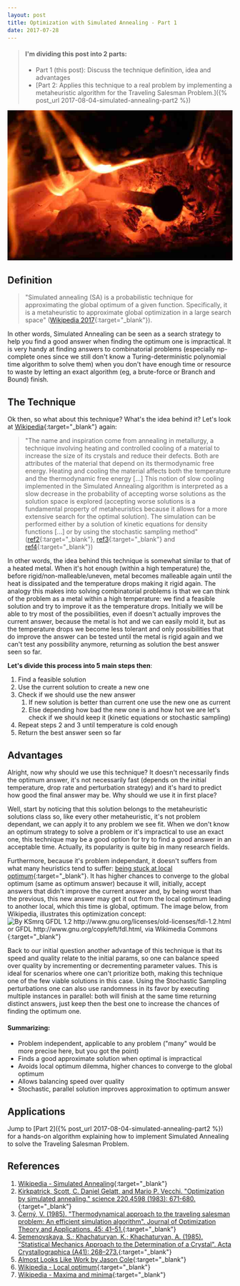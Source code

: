 ```yaml
---
layout: post
title: Optimization with Simulated Annealing - Part 1
date: 2017-07-28
---
```


> #### I'm dividing this post into 2 parts:
> - Part 1 (this post): Discuss the technique definition, idea and advantages 
> - [Part 2: Applies this technique to a real problem by implementing a metaheuristic algorithm for the Traveling Salesman Problem.]({% post_url 2017-08-04-simulated-annealing-part2 %})

![Annealing](/img/annealing.jpg)

Definition
---
> "Simulated annealing (SA) is a probabilistic technique for approximating the global optimum of a given function. Specifically, it is a metaheuristic to approximate global optimization in a large search space" ([Wikipedia 2017](https://en.wikipedia.org/wiki/Simulated_annealing){:target="_blank"}).

In other words, Simulated Annealing can be seen as a search strategy to help you find a good answer when finding the optimum one is impractical. It is very handy at finding answers to combinatorial problems (especially np-complete ones since we still don't know a Turing-deterministic polynomial time algorithm to solve them) when you don't have enough time or resource to waste by letting an exact algorithm (eg, a brute-force or Branch and Bound) finish.

The Technique
---
Ok then, so what about this technique? What's the idea behind it? Let's look at [Wikipedia](https://en.wikipedia.org/wiki/Simulated_annealing){:target="_blank"} again: 
> "The name and inspiration come from annealing in metallurgy, a technique involving heating and controlled cooling of a material to increase the size of its crystals and reduce their defects. Both are attributes of the material that depend on its thermodynamic free energy. Heating and cooling the material affects both the temperature and the thermodynamic free energy [...] This notion of slow cooling implemented in the Simulated Annealing algorithm is interpreted as a slow decrease in the probability of accepting worse solutions as the solution space is explored (accepting worse solutions is a fundamental property of metaheuristics because it allows for a more extensive search for the optimal solution). The simulation can be performed either by a solution of kinetic equations for density functions [...] or by using the stochastic sampling method" ([ref2](https://doi.org/10.1126%2Fscience.220.4598.671){:target="_blank"}, [ref3](https://doi.org/10.1007%2FBF00940812){:target="_blank"} and [ref4](https://doi.org/10.1107%2FS0108767385000563){:target="_blank"})

In other words, the idea behind this technique is somewhat similar to that of a heated metal. When it's hot enough (within a high temperature) the, before rigid/non-malleable/uneven, metal becomes malleable again until the heat is dissipated and the temperature drops making it rigid again. The analogy this makes into solving combinatorial problems is that we can think of the problem as a metal within a high temperature: we find a feasible solution and try to improve it as the temperature drops. Initially we will be able to try most of the possibilities, even if doesn't actually improves the current answer, because the metal is hot and we can easily mold it, but as the temperature drops we become less tolerant and only possibilities that do improve the answer can be tested until the metal is rigid again and we can't test any possibility anymore, returning as solution the best answer seen so far.

**Let's divide this process into 5 main steps then**:
1. Find a feasible solution
1. Use the current solution to create a new one
1. Check if we should use the new answer
    1. If new solution is better than current one use the new one as current
    1. Else depending how bad the new one is and how hot we are let's check if we should keep it (kinetic equations or stochastic sampling)
1. Repeat steps 2 and 3 until temperature is cold enough
1. Return the best answer seen so far

Advantages
---
Alright, now why should we use this technique? It doesn't necessarily finds the optimum answer, it's not necessarily fast (depends on the initial temperature, drop rate and perturbation strategy) and it's hard to predict how good the final answer may be. Why should we use it  in first place?

Well, start by noticing that this solution belongs to the metaheuristic solutions class so, like every other metaheuristic, it's not problem dependant, we can apply it to any problem we see fit.
When we don't know an optimum strategy to solve a problem or it's impractical to use an exact one, this technique may be a good option for try to find a good answer in an acceptable time. Actually, its popularity is quite big in many research fields.

Furthermore, because it's problem independant, it doesn't suffers from what many heuristics tend to suffer: [being stuck at local optimum](https://en.wikipedia.org/wiki/Local_optimum){:target="_blank"}. It has higher chances to converge to the global optimum (same as optimum answer) because it will, initially, accept answers that didn't improve the current answer and, by being worst than the previous, this new answer may get it out from the local optimum leading to another local, which this time is global, optimum. The image below, from Wikipedia, illustrates this optimization concept:  
![By KSmrq GFDL 1.2 http://www.gnu.org/licenses/old-licenses/fdl-1.2.html or GFDL http://www.gnu.org/copyleft/fdl.html, via Wikimedia Commons](https://upload.wikimedia.org/wikipedia/commons/thumb/6/68/Extrema_example_original.svg/256px-Extrema_example_original.svg.png){:target="_blank"}

Back to our initial question another advantage of this technique is that its speed and quality relate to the initial params, so one can balance speed over quality by incrementing or decrementing parameter values. This is ideal for scenarios where one can't prioritize both, making this technique one of the few viable solutions in this case. Using the Stochastic Sampling perturbations one can also use randomness in its favor by executing multiple instances in parallel: both will finish at the same time returning distinct answers, just keep then the best one to increase the chances of finding the optimum one.

#### Summarizing:
- Problem independent, applicable to any problem ("many" would be more precise here, but you got the point)
- Finds a good approximate solution when optimal is impractical
- Avoids local optimum dilemma, higher chances to converge to the global optimum
- Allows balancing speed over quality
- Stochastic, parallel solution improves approximation to optimum answer

Applications
---
Jump to [Part 2]({% post_url 2017-08-04-simulated-annealing-part2 %}) for a hands-on algorithm explaining how to implement Simulated Annealing to solve the Traveling Salesman Problem. 

References
---
1. [Wikipedia - Simulated Annealing](https://en.wikipedia.org/wiki/Simulated_annealing){:target="_blank"}
1. [Kirkpatrick, Scott, C. Daniel Gelatt, and Mario P. Vecchi. "Optimization by simulated annealing." science 220.4598 (1983): 671-680.](https://doi.org/10.1126%2Fscience.220.4598.671){:target="_blank"}
1. [Černý, V. (1985). "Thermodynamical approach to the traveling salesman problem: An efficient simulation algorithm". Journal of Optimization Theory and Applications. 45: 41–51.](https://doi.org/10.1007%2FBF00940812){:target="_blank"}
1. [Semenovskaya, S.; Khachaturyan, K.; Khachaturyan, A. (1985). "Statistical Mechanics Approach to the Determination of a Crystal". Acta Crystallographica (A41): 268–273.](https://doi.org/10.1107%2FS0108767385000563){:target="_blank"}
1. [Almost Looks Like Work by Jason Cole](https://jasmcole.com/2014/11/16/annealing-the-underground/){:target="_blank"}
1. [Wikipedia - Local optimum](https://en.wikipedia.org/wiki/Local_optimum){:target="_blank"}
1. [Wikipedia - Maxima and minima](https://en.wikipedia.org/wiki/Maxima_and_minima){:target="_blank"}
